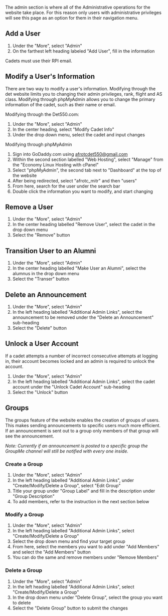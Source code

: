 The admin section is where all of the Administrative operations for the website take place. For this reason only users
with administrative privileges will see this page as an option for them in their navigation menu.

## Add a User

1. Under the "More", select "Admin"
2. On the farthest left heading labeled "Add User", fill in the information

Cadets must use their RPI email.

## Modify a User's Information

There are two way to modify a user's information. Modifying through the det website limits you to changing their admin privileges, rank, flight and AS class. Modifying through phpMyAdmin allows you to change the primary information of the cadet, such as their name or email. 

Modifying through the Det550.com:
1. Under the "More", select "Admin"
2. In the center heading, select "Modify Cadet Info"
3. Under the drop down menu, select the cadet and input changes

Modifying through phpMyAdmin
1. Sign into GoDaddy.com using afrotcdet550@gmail.com
2. Within the second section labelled "Web Hosting", select "Manage" from the "Economy Linux Hosting with cPanel"
3. Select "phpMyAdmin", the second tab next to "Dashboard" at the top of the website
4. After being redirected, select "afrotc_mitr" and then "users"
5. From here, search for the user under the search bar
6. Double click the information you want to modify, and start changing

## Remove a User

1. Under the "More", select "Admin"
2. In the center heading labelled "Remove User", select the cadet in the drop down menu
3. Select the "Remove" button

## Transition User to an Alumni

1. Under the "More", select "Admin"
2. In the center heading labelled "Make User an Alumni", select the alumnus in the drop down menu
3. Select the "Transer" button

## Delete an Announcement

1. Under the "More", select "Admin"
2. In the left heading labelled "Additional Admin Links", select the announcement to be removed under the "Delete an Announcement" sub-heading
3. Select the "Delete" button

## Unlock a User Account

If a cadet attempts a number of incorrect consecutive attempts at logging in, their account becomes locked and an admin is required to unlock the account.

1. Under the "More", select "Admin"
2. In the left heading labelled "Additional Admin Links", select the cadet account under the "Unlock Cadet Account" sub-heading
3. Select the "Unlock" button

## Groups

The groups feature of the website enables the creation of groups of users. This makes sending announcements to specific 
users much more efficient. If an announcement is sent out to a group only members of that group will see the 
announcement.

*Note: Currently if an announcement is posted to a specific group the GroupMe channel will still be notified with every 
one inside.*

### Create a Group

1. Under the "More", select "Admin"
2. In the left heading labelled "Additional Admin Links", under "Create/Modify/Delete a Group", select "Edit Group"
3. Title your group under "Group Label" and fill in the description under "Group Description"
4. To add members, refer to the instruction in the next section below

### Modify a Group

1. Under the "More", select "Admin"
2. In the left heading labelled "Additional Admin Links", select "Create/Modify/Delete a Group"
3. Select the drop down menu and find your target group
4. From here, select the members you want to add under "Add Members" and select the "Add Members" button
5. You can do the same and remove members under "Remove Members"

### Delete a Group

1. Under the "More", select "Admin"
2. In the left heading labelled "Additional Admin Links", select "Create/Modify/Delete a Group"
3. In the drop down menu under "Delete Group", select the group you want to delete
4. Select the "Delete Group" button to submit the changes
